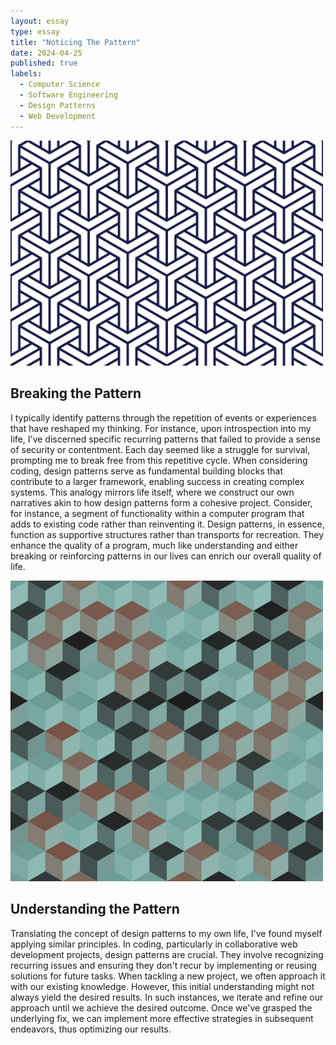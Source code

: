 ```yaml
---
layout: essay
type: essay
title: "Noticing The Pattern"
date: 2024-04-25
published: true
labels:
  - Computer Science
  - Software Engineering
  - Design Patterns
  - Web Development
---
```

<div class="text-center p-4">
  <img width="500px" src="/img/Pattern-PNG-Photos.png" class="img-thumbnail" >
</div>

## Breaking the Pattern

I typically identify patterns through the repetition of events or experiences that have reshaped my thinking. For instance, upon introspection into my life, I've discerned specific recurring patterns that failed to provide a sense of security or contentment. Each day seemed like a struggle for survival, prompting me to break free from this repetitive cycle. When considering coding, design patterns serve as fundamental building blocks that contribute to a larger framework, enabling success in creating complex systems. This analogy mirrors life itself, where we construct our own narratives akin to how design patterns form a cohesive project. Consider, for instance, a segment of functionality within a computer program that adds to existing code rather than reinventing it. Design patterns, in essence, function as supportive structures rather than transports for recreation. They enhance the quality of a program, much like understanding and either breaking or reinforcing patterns in our lives can enrich our overall quality of life.

<div class="text-center p-4">
  <img width="500px" src="/img/hexagon.jpg" class="img-thumbnail" >
</div>


## Understanding the Pattern

Translating the concept of design patterns to my own life, I've found myself applying similar principles. In coding, particularly in collaborative web development projects, design patterns are crucial. They involve recognizing recurring issues and ensuring they don't recur by implementing or reusing solutions for future tasks. When tackling a new project, we often approach it with our existing knowledge. However, this initial understanding might not always yield the desired results. In such instances, we iterate and refine our approach until we achieve the desired outcome. Once we've grasped the underlying fix, we can implement more effective strategies in subsequent endeavors, thus optimizing our results.  


